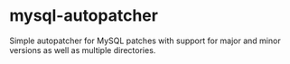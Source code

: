 mysql-autopatcher
=================

Simple autopatcher for MySQL patches with support for major and minor versions as well as multiple directories.
